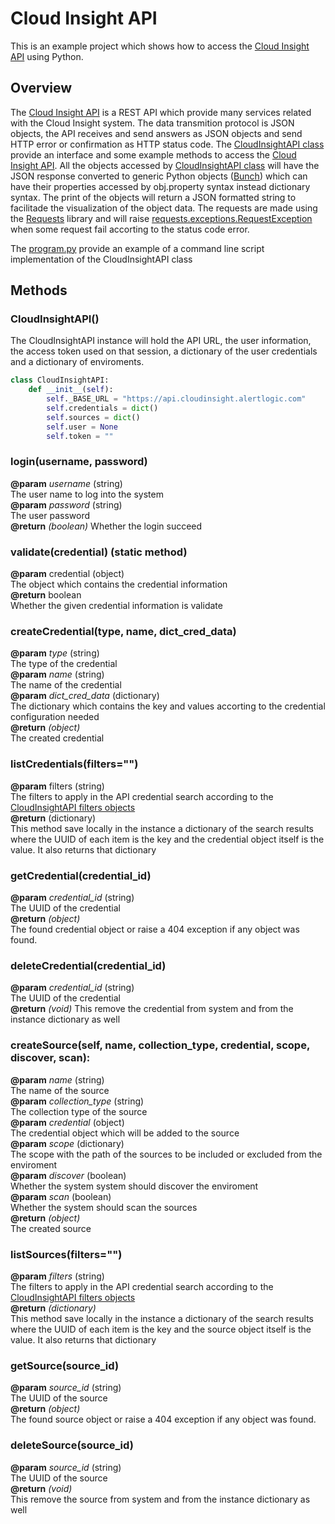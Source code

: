 # Cloud Insight API

This is an example project which shows how to access the [Cloud Insight API](https://console.cloudinsight.alertlogic.com/api/) using Python.

## Overview
The [Cloud Insight API](https://console.cloudinsight.alertlogic.com/api/) is a REST API which provide many services related with the Cloud Insight system.
The data transmition protocol is JSON objects, the API receives and send answers as JSON objects and send HTTP error or confirmation as HTTP status code.
The [CloudInsightAPI class](cloudInsightAPI.py)  provide an interface and some example methods to access the [Cloud Insight API](https://console.cloudinsight.alertlogic.com/api/). All the objects accessed by [CloudInsightAPI class](cloudInsightAPI.py) will have the JSON response converted to generic Python objects ([Bunch](https://github.com/dsc/bunch)) which can have their properties accessed by obj.property syntax instead dictionary syntax. The print of the objects will return a JSON formatted string to facilitade the visualization of the object data.
The requests are made using the [Requests](http://docs.python-requests.org/en/latest/) library and will raise [requests.exceptions.RequestException](http://docs.python-requests.org/en/latest/api/#requests.exceptions.RequestException) when some request fail accorting to the status code error.

The [program.py](program.py) provide an example of a command line script implementation of the CloudInsightAPI class

## Methods

### CloudInsightAPI()
The CloudInsightAPI instance will hold the API URL, the user information, the access token used on that session, a dictionary of the user credentials and a dictionary of enviroments.

```python
class CloudInsightAPI:
	def __init__(self):
		self._BASE_URL = "https://api.cloudinsight.alertlogic.com"
		self.credentials = dict()
		self.sources = dict()
		self.user = None
		self.token = ""
```

### login(username, password)
**@param** _username_ (string)  
The user name to log into the system  
**@param** _password_ (string)  
The user password  
**@return** _(boolean)_
Whether the login succeed

### validate(credential) (static method)
**@param** credential (object)  
The object which contains the credential information  
**@return** boolean  
Whether the given credential information is validate  

### createCredential(type, name, dict_cred_data)
 **@param** _type_ (string)  
 The type of the credential  
 **@param** _name_ (string)  
 The name of the credential  
 **@param** _dict_cred_data_ (dictionary)  
 The dictionary which contains the key and values accorting to the credential configuration needed  
 **@return** _(object)_  
 The created credential  
 
### listCredentials(filters="")
**@param** filters (string)  
The filters to apply in the API credential search according to the [CloudInsightAPI filters objects](https://console.cloudinsight.alertlogic.com/api/sources/#api-_footer)  
**@return** (dictionary)  
This method save locally in the instance a dictionary of the search results where the UUID of each item is the key and the credential object itself is the value. It also returns that dictionary

### getCredential(credential_id)
**@param** _credential_id_ (string)  
The UUID of the credential  
**@return** _(object)_  
The found credential object or raise a 404 exception if any object was found.  

### deleteCredential(credential_id)
**@param** _credential_id_ (string)  
The UUID of the credential  
**@return** _(void)_ 
This remove the credential from system and from the instance dictionary as well  

### createSource(self, name, collection_type, credential, scope, discover, scan):
**@param** _name_ (string)  
The name of the source  
**@param** _collection_type_ (string)  
The collection type of the source  
**@param** _credential_ (object)  
The credential object which will be added to the source  
**@param** _scope_ (dictionary)  
The scope with the path of the sources to be included or excluded from the enviroment  
**@param** _discover_ (boolean)  
Whether the system system should discover the enviroment  
**@param** _scan_ (boolean)  
Whether the system should scan the sources  
**@return** _(object)_  
The created source   

### listSources(filters="")
**@param** _filters_ (string)  
The filters to apply in the API credential search according to the [CloudInsightAPI filters objects](https://console.cloudinsight.alertlogic.com/api/sources/#api-_footer)  
**@return** _(dictionary)_  
This method save locally in the instance a dictionary of the search results where the UUID of each item is the key and the source object itself is the value. It also returns that dictionary

### getSource(source_id)
**@param** _source_id_ (string)  
The UUID of the source  
**@return** _(object)_  
The found source object or raise a 404 exception if any object was found.  

### deleteSource(source_id)
**@param** _source_id_ (string)  
The UUID of the source  
**@return** _(void)_  
This remove the source from system and from the instance dictionary as well  